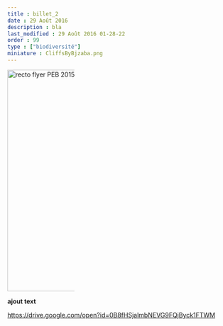 ```yaml
---
title : billet_2
date : 29 Août 2016
description : bla
last_modified : 29 Août 2016 01-28-22
order : 99
type : ["biodiversité"]
miniature : CliffsByBjzaba.png
---
```

<a href="https://drive.google.com/uc?export=view&id=0B8fHSjalmbNEaWlSWHluOWc4ekE">
  <img src="https://drive.google.com/uc?export=view&id=0B8fHSjalmbNEaWlSWHluOWc4ekE"
      style="width: 500px; max-width:30%; height: auto" title="Click for the larger version." alt="recto flyer PEB 2015" />
</a>


**ajout text**

https://drive.google.com/open?id=0B8fHSjalmbNEVG9FQjByck1FTWM
